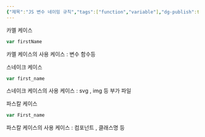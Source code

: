 ```yaml
---
{"제목":"JS 변수 네이밍 규칙","tags":["function","variable"],"dg-publish":true,"permalink":"/v2/공부노트/JavaScript/JS 변수 네이밍 규칙/","dgPassFrontmatter":true}
---
```



카멜 케이스

```js
var firstName
```

카멜 케이스의 사용 케이스 : 변수 함수등

스네이크 케이스
```js
var first_name
```

스네이크 케이스의 사용 케이스 : svg , img 등 부가 파일

파스칼 케이스
```js
var First_name
```

파스칼 케이스의 사용 케이스 : 컴포넌트 , 클래스명 등




